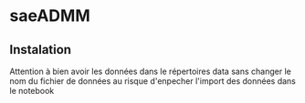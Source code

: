# saeADMM

## Instalation

Attention à bien avoir les données dans le répertoires data sans changer le nom du fichier de données au risque d'enpecher l'import des données dans le notebook
